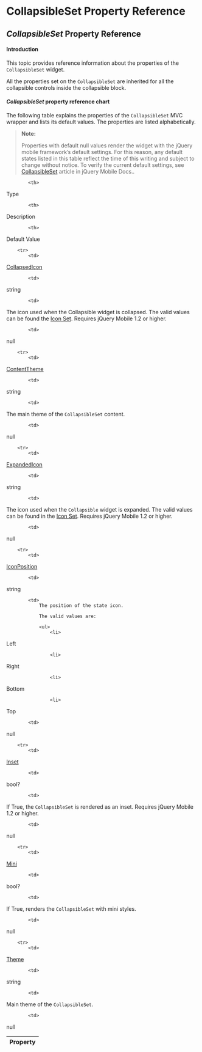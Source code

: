 ﻿<!--
|metadata|
{
    "fileName": "collapsibleset-property-reference",
    "controlName": "CollapsibleSet",
    "tags": ["Layouts","MVC"]
}
|metadata|
-->

# CollapsibleSet Property Reference



## *CollapsibleSet* Property Reference
#### Introduction

This topic provides reference information about the properties of the `CollapsibleSet` widget.

All the properties set on the `CollapsibleSet` are inherited for all the collapsible controls inside the collapsible block.

#### *CollapsibleSet* property reference chart

The following table explains the properties of the `CollapsibleSet` MVC wrapper and lists its default values. The properties are listed alphabetically.

> **Note:**
>
> Properties with default null values render the widget with the jQuery mobile framework’s default settings. For this reason, any default states listed in this table reflect the time of this writing and subject to change without notice. To verify the current default settings, see [CollapsibleSet](http://jquerymobile.com/test/docs/buttons/buttons-icons.html) article in jQuery Mobile Docs..

<table class="table table-striped">
	<thead>
		<tr>
            <th>
Property
			</th>

            <th>
Type
			</th>

            <th>
Description
			</th>

            <th>
Default Value
			</th>
        </tr>
	</thead>
	<tbody>
        

        <tr>
            <td>
[CollapsedIcon](Infragistics.Web.Mvc.Mobile~Infragistics.Web.Mvc.Mobile.CollapsibleSetModel~CollapsedIcon.html)
			</td>

            <td>
string
			</td>

            <td>
The icon used when the Collapsible widget is collapsed. The valid values can be found the [Icon Set](http://api.jquerymobile.com/icons/). Requires jQuery Mobile 1.2 or higher.
			</td>

            <td>
null
			</td>
        </tr>

        <tr>
            <td>
[ContentTheme](Infragistics.Web.Mvc.Mobile~Infragistics.Web.Mvc.Mobile.CollapsibleSetModel~ContentTheme.html)
			</td>

            <td>
string
			</td>

            <td>
The main theme of the `CollapsibleSet` content.
			</td>

            <td>
null
			</td>
        </tr>

        <tr>
            <td>
[ExpandedIcon](Infragistics.Web.Mvc.Mobile~Infragistics.Web.Mvc.Mobile.CollapsibleSetModel~ExpandedIcon.html)
			</td>

            <td>
string
			</td>

            <td>
The icon used when the `Collapsible` widget is expanded. The valid values can be found in the [Icon Set](http://api.jquerymobile.com/icons/). Requires jQuery Mobile 1.2 or higher.
			</td>

            <td>
null
			</td>
        </tr>

        <tr>
            <td>
[IconPosition](Infragistics.Web.Mvc.Mobile~Infragistics.Web.Mvc.Mobile.CollapsibleSetModel~IconPosition.html)
			</td>

            <td>
string
			</td>

            <td>
                The position of the state icon.

                The valid values are:

                <ul>
                    <li>
Left
					</li>

                    <li>
Right
					</li>

                    <li>
Bottom
					</li>

                    <li>
Top
					</li>
                </ul>
            </td>

            <td>
null
			</td>
        </tr>

        <tr>
            <td>
[Inset](Infragistics.Web.Mvc.Mobile~Infragistics.Web.Mvc.Mobile.CollapsibleSetModel~Inset.html)
			</td>

            <td>
bool?
			</td>

            <td>
If True, the `CollapsibleSet` is rendered as an inset. Requires jQuery Mobile 1.2 or higher.
			</td>

            <td>
null
			</td>
        </tr>

        <tr>
            <td>
[Mini](Infragistics.Web.Mvc.Mobile~Infragistics.Web.Mvc.Mobile.CollapsibleSetModel~Mini.html)
			</td>

            <td>
bool?
			</td>

            <td>
If True, renders the `CollapsibleSet` with mini styles.
			</td>

            <td>
null
			</td>
        </tr>

        <tr>
            <td>
[Theme](Infragistics.Web.Mvc.Mobile~Infragistics.Web.Mvc.Mobile.MobileWidgetBase~Theme.html)
			</td>

            <td>
string
			</td>

            <td>
Main theme of the `CollapsibleSet`.
			</td>

            <td>
null
			</td>
        </tr>
    </tbody>
</table>



 

 


